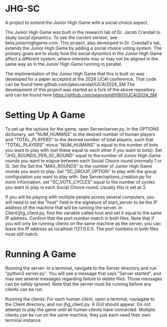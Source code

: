 # JHG-SC
A project to extend the Junior High Game with a social choice aspect.

The Junior High Game was built in the research lab of Dr. Jacob Crandall to study social dynamics. To see the current version, see beta.juniorhighgame.com. This project, also developed in Dr. Crandall's lab, extends the Junior High Game by adding a social choice voting system.
The primary goals are to study how the social dynamics in the Junior High Game affect a different system, where interests may or may not be aligned in the same way as in the Junior High Game running in parallel. 

The implimentation of the Junior High Game that this is built on was developed for a paper accepted at the 2024 IJCAI conference. That code can be found here github.com/jakecrandall/IJCAI2024_SM
The development of this project was started as a fork of the above repository and can be found here https://github.com/seanvsmith1901/IJCAI2024_SM

# Setting Up A Game
To set up the options for the game, open Server/server.py. In the OPTIONS dictionary, set "NUM_HUMANS" to the desired number of human players and "TOTAL_PLAYERS" to the desired number of total players, such that "TOTAL_PLAYERS" minus "NUM_HUMANS" is equal to the number of bots you want to play with (set these equal to each other if you want to bots). Set "JHG_ROUNDS_PER_SC_ROUND" equal to the number of Junior High Game rounds you want to elapse between each Social Choice round (normally 1 or 3). Set the Set the "MAX_ROUNDS" to the number of Junior High Game rounds you want to play. Set "SC_GROUP_OPTION" to play with the group configuration you want to play with. See Server/options_creation.py for more information. set "SC_VOTE_CYCLES" equal to the number of cycles you want to play in each Social Choice round. Usually this is set at 3. 

If you will be playing with multiple people across several computers, you will need to set the "host" field in the signature of start_server to be the IP address of the machine that will be running the server. In Client/jhg_client.py, find the variable called host and set it equal to the same IP address. Confirm that the port number match in both files. Note that if you will only be running clients on the same machine as the server, you can leave the IP address as localhost (127.0.0.1). The port numbers in both files must still match.

# Running A Game
Running the server: In a terminal, navigate to the Server directory and run "python3 server.py". You will see a message that says "Server started", and may see several messages regarding failure to delete files. Those messages can be safely ignored. Note that the server must be running before any clients can be run.

Running the clients: For each human client, open a terminal, naviagate to the Client directory, and run jhg_client.py. A GUI should appear. Do not attempt to play the game until all human clients have connected. Multiple clients can be run on the same machine, they just each need their own terminal instance. 
